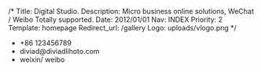 /*
Title: Digital Studio.
Description: Micro business online solutions, WeChat / Weibo Totally supported.
Date: 2012/01/01
Nav: INDEX
Priority: 2
Template: homepage
Redirect_url: /gallery
Logo: uploads/vlogo.png
*/
<ul>
	<li>+86 123456789</li>
	<li>diviad@diviadlihoto.com</li>
	<li>weixin/ weibo</li>
</ul>